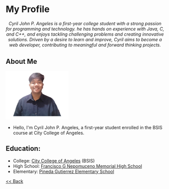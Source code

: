 # My Profile

<h6 align="center">
Cyril John P. Angeles is a first-year college student with a strong passion for programming and technology. he has hands on experience with Java, C, and C++, and enjoys tackling challenging problems and creating innovative solutions. Driven by a desire to learn and improve, Cyril aims to become a web developer, contributing to meaningful and forward thinking projects.


## About Me
<img src="IMG_20250317_205646.jpg" alt="Alt Text" Width="200" heigth="100"> <br>

- Hello, I'm Cyril John P. Angeles, a first-year student enrolled in the BSIS course at City College of Angeles. 

## Education:
- College: [City College of Angeles](https://cca.edu.ph/) (BSIS)
- High School: [Francisco G Nepomuceno Memorial High School](https://www.facebook.com/fgnmhs92/)
- Elementary: [Pineda Gutierrez Elementary School](https://www.facebook.com/pgesfinest/)

[<< Back](https://cyjiix29.github.io/Cyjiix-Portfolio/)
